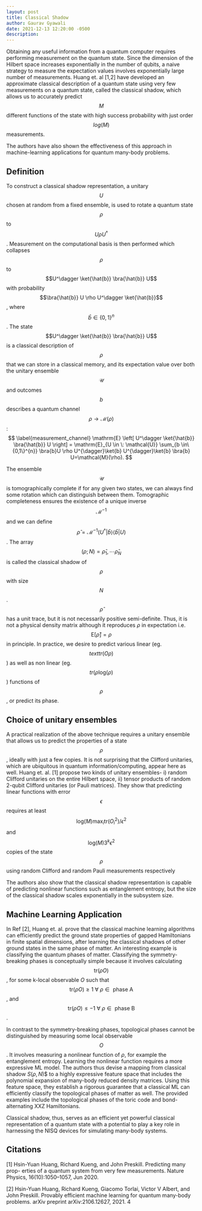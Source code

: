 ```yaml
---
layout: post
title: Classical Shadow
author: Gaurav Gyawali
date: 2021-12-13 12:20:00 -0500
description: 
---
```


Obtaining any useful information from a quantum computer requires performing measurement on the quantum state. 
Since the dimension of the Hilbert space increases exponentially in the number of qubits, a naive strategy to 
measure the expectation values involves exponentially large number of measurements. Huang et. al [1,2] have
developed an approximate classical description of a quantum state using very few measurements on a quantum state, 
called the classical shadow, which allows us to accurately predict $$M$$ different functions of the state with 
high success probability with just order $$log(M)$$ measurements. 

The authors have also shown the effectiveness of this approach in machine-learning applications for quantum many-body problems.



## Definition
To construct a classical shadow representation, a unitary $$U$$ chosen at random from a fixed ensemble, 
is used to rotate a quantum state $$\rho$$ to $$U \rho U^\dagger$$. Measurement on the computational basis is 
then performed which collapses $$\rho$$ to $$U^\dagger \ket{\hat{b}} \bra{\hat{b}} U$$ with probability $$\bra{\hat{b}} U \rho U^\dagger \ket{\hat{b}}$$,
 where $$\hat{b} \in \{0,1\}^n$$. The state $$U^\dagger \ket{\hat{b}} \bra{\hat{b}} U$$ is a classical description of $$\rho$$ that we can store in a 
 classical memory, and its expectation value over both the  unitary ensemble $$\mathcal{U}$$ and outcomes $$b$$ describes a quantum channel $$\rho \rightarrow \mathcal{M}(\rho)$$:
$$
    \label{measurement_channel}
    \mathrm{E} \left[ U^\dagger \ket{\hat{b}} \bra{\hat{b}} U \right] = \mathrm{E}_{U \in \: \mathcal{U}} \sum_{b \in\{0,1\}^{n}} \bra{b}U \rho U^{\dagger}\ket{b} U^{\dagger}\ket{b} \bra{b} U=\mathcal{M}(\rho).
$$

The ensemble $$\mathcal{U}$$ is tomographically complete if for any given two states, we can always find some rotation 
which can distinguish between them. Tomographic completeness ensures the existence of a unique inverse $$\mathcal{M} ^{-1}$$ 
and we can define $$\hat{\rho}=\mathcal{M}^{-1}\left(U^{\dagger}|\hat{b}\rangle\langle\hat{b}| U\right)$$. 
The array $$(\rho;N) = {\hat{\rho}_1, \cdots \hat{\rho}_N}$$ is called the classical shadow of $$\rho$$ with size $$N$$. 
$$\hat{\rho}$$ has a unit trace, but it is not necessarily positive semi-definite. 
Thus, it is not a physical density matrix although it reproduces $\rho$ in expectation i.e. $$\mathrm{E}[\hat{\rho}] = \rho$$ in principle. In practice, we desire to predict various linear (eg. $$text{tr}(O\rho)$$) as well as non linear  (eg. $$tr(\rho \text{log}(\rho)$$) functions of $$\rho$$, or predict its phase. 

## Choice of unitary ensembles
A practical realization of the above technique requires a unitary ensemble that allows us to predict the properties of 
a state $$\rho$$, ideally with just a few copies. It is not surprising that the Clifford unitaries, which are ubiquitous 
in quantum information/computing, appear here as well. Huang et. al. [1] propose two kinds of unitary ensembles- 
i) random Clifford unitaries on the entire Hilbert space, ii) tensor products of random 2-qubit Clifford unitaries (or Pauli matrices). 
They show that predicting linear functions with error $$\epsilon$$ requires at least $$\text{log}(M) \text{max}_i \text{tr}(O_i^2)/\epsilon^2$$ 
and  $$ \text{log}(M)3^k \epsilon^2 $$ copies of the state $$\rho$$ using random Clifford and random Pauli measurements respectively

The authors also show that the classical shadow representation is capable of predicting nonlinear functions such as entanglement entropy, 
but the size of the classical shadow scales exponentially in the subsystem size.  

## Machine Learning Application
In Ref [2], Huang et. al. prove that the classical machine learning algorithms can efficiently predict the 
ground state properties of gapped Hamiltonians in finite spatial dimensions, after learning the classical shadows 
of other ground states in the same phase of matter. An interesting example is classifying the quantum phases of matter. 
Classifying the symmetry-breaking phases is conceptually simple because it involves calculating $$\text{tr}(\rho O)$$, 
for some k-local observable $O$ such that $$\text{tr}(\rho O) \geq 1 \: \forall \: \rho \in \text{ phase A}$$, 
and  $$\text{tr}(\rho O) \leq -1 \: \forall \: \rho \in \text{ phase B}$$.

In contrast to the symmetry-breaking phases, topological phases cannot be distinguished by measuring some local observable $$O$$. 
It involves measuring a nonlinear function of $\rho$, for example the entanglement entropy. Learning the nonlinear function requires a more expressive ML model. 
The authors thus devise a mapping from classical shadow $S(\rho, N)$$ to a highly expressive feature space that includes the polynomial expansion of many-body reduced density matrices. 
Using this feature space, they establish a rigorous guarantee that a classical ML can efficiently classify the topological phases of matter as well. 
The provided examples include the topological phases of the toric code and bond-alternating XXZ Hamiltonians. 

Classical shadow, thus, serves as an efficient yet powerful classical representation of a quantum state with a potential to play a key role in harnessing the NISQ devices for simulating many-body systems.

## Citations

[1] Hsin-Yuan Huang, Richard Kueng, and John Preskill. Predicting many prop-
erties of a quantum system from very few measurements. Nature Physics,
16(10):1050–1057, Jun 2020.

[2] Hsin-Yuan Huang, Richard Kueng, Giacomo Torlai, Victor V Albert, and
John Preskill. Provably efficient machine learning for quantum many-body
problems. arXiv preprint arXiv:2106.12627, 2021.
4

